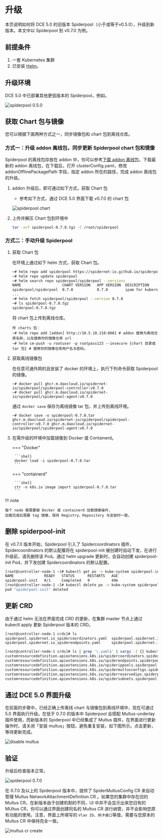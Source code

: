 # 升级

本页说明如何将 DCE 5.0 的旧版本 Spiderpool（小于或等于v0.5.0），升级到新版本。本文中以 Spiderpool 到 v0.7.0 为例。

## 前提条件

1. 一套 Kubernetes 集群
2. 已安装 [Helm](https://helm.sh/docs/intro/install/)。

## 升级环境

DCE 5.0 中已部署其他更低版本的 Spiderpool，例如。

![spiderpool 0.5.0](https://docs.daocloud.io/daocloud-docs-images/docs/zh/docs/network/images/spiderpool-before-upgrade.png)

## 获取 Chart 包与镜像

您可以根据下面两种方式之一，同步镜像包和 chart 包到离线仓库。

### 方式一：升级 addon 离线包，同步更新 Spiderpool chart 包和镜像

Spiderpool 的离线包存放在 addon 中，你可以参考[下载 addon 离线包](../../../download/addon/history.md)，下载最新的 addon 离线包，在下载后，打开 clusterConfig.yaml，修改 addonOfflinePackagePath 字段，指定 addon 所在的路径，完成 addon 离线包的升级。

1. addon 升级后，即可通过如下方式，获取 Chart 包

    - 参考如下方式，通过 DCE 5.0 界面下载 v0.7.0 的 chart 包

    ![spiderpool chart](https://docs.daocloud.io/daocloud-docs-images/docs/zh/docs/network/images/spiderpool-chart-version-7.png)

2. 上传并解压 Chart 包到环境中

    ```bash
    tar -xvf spiderpool-0.7.0.tgz -C /root/spiderpool
    ```

### 方式二：手动升级 Spiderpool

1. 获取 Chart 包

    在环境上通过如下 helm 方式，获取 Chart 包。

    ```bash
    ~# helm repo add spiderpool https://spidernet-io.github.io/spiderpool
    ~# helm repo update spiderpool
    ~# helm search repo spiderpool/spiderpool --versions
    NAME                   CHART VERSION   APP VERSION  DESCRIPTION
    spiderpool/spiderpool  0.7.0           0.7.0        ipam for kubernetes cni
    ...
    ~# helm fetch spiderpool/spiderpool --version 0.7.0
    ~# ls spiderpool-0.7.0.tgz
    spiderpool-0.7.0.tgz
    ```

    将 chart 包上传到离线仓库。

    ```shell
    传 charts 包：
    ~# helm repo add [addon] http://10.5.10.210:8081 # addon 替换为离线仓库名称，以及替换你的镜像仓库 url
    ~# helm cm-push -u rootuser -p rootpass123 --insecure {chart 目录或 tar 包} # 替换你的镜像仓库用户名与密码。
    ```

2. 获取离线镜像包

    在任意可通外网的且安装了 docker 的环境上，执行下列命令获取 Spiderpool 的镜像。

    ```shell
    ~# docker pull ghcr.m.daocloud.io/spidernet-io/spiderpool/spiderpool-controller:v0.7.0
    ~# docker pull ghcr.m.daocloud.io/spidernet-io/spiderpool/spiderpool-agent:v0.7.0
    ```

    通过 `docker save` 保存为离线镜像 tar 包，并上传到离线环境。

    ```shell
    ~# docker save -o spiderpool-0.7.0.tar ghcr.m.daocloud.io/spidernet-io/spiderpool/spiderpool-controller:v0.7.0 ghcr.m.daocloud.io/spidernet-io/spiderpool/spiderpool-agent:v0.7.0
    ```

3. 在需升级的环境中加载镜像到 Docker 或 Containerd。
  
    === "Docker"

        ```shell
        docker load -i spiderpool-0.7.0.tar
        ```

    === "containerd"

        ```shell
        ctr -n k8s.io image import spiderpool-0.7.0.tar
        ```

!!! note

    每个 node 都需要做 Docker 或 containerd 加载镜像操作，
    加载完成后需要 tag 镜像，保持 Registry、Repository 与安装时一致。

## 删除 spiderpool-init

在 v0.7.0 版本开始，Spiderpool 引入了 Spidercoordinators 插件，Spidercoordinators 的默认配置将在 spiderpool-init 被创建时自动下发，在进行升级前，请先删除该 Pod。通过 helm upgrade 更新时，会自动创建 spiderpool-init Pod，并下发创建 Spidercoordinators 的默认配置。

```bash
[root@controller-node-1 ~]# kubectl get po -n kube-system spiderpool-init
NAME              READY   STATUS      RESTARTS   AGE
spiderpool-init   0/1     Completed   0          49m
[root@controller-node-1 ~]# kubectl delete po -n kube-system spiderpool-init
pod "spiderpool-init" deleted
```

## 更新 CRD

由于通过 helm 无法在界面完成 CRD 的更新，在集群 master 节点上通过 kubectl apply 更新 Spiderpool 版本的 CRD。

```bash
[root@controller-node-1 crds]# ls
spiderpool.spidernet.io_spidercoordinators.yaml  spiderpool.spidernet.io_spiderippools.yaml        spiderpool.spidernet.io_spiderreservedips.yaml
spiderpool.spidernet.io_spiderendpoints.yaml     spiderpool.spidernet.io_spidermultusconfigs.yaml  spiderpool.spidernet.io_spidersubnets.yaml

[root@controller-node-1 crds]# ls | grep '\.yaml$' | xargs -I {} kubectl apply -f {}
customresourcedefinition.apiextensions.k8s.io/spidercoordinators.spiderpool.spidernet.io created
customresourcedefinition.apiextensions.k8s.io/spiderendpoints.spiderpool.spidernet.io configured
customresourcedefinition.apiextensions.k8s.io/spiderippools.spiderpool.spidernet.io configured
customresourcedefinition.apiextensions.k8s.io/spidermultusconfigs.spiderpool.spidernet.io created
customresourcedefinition.apiextensions.k8s.io/spiderreservedips.spiderpool.spidernet.io configured
customresourcedefinition.apiextensions.k8s.io/spidersubnets.spiderpool.spidernet.io configured
```

## 通过 DCE 5.0 界面升级

在前面的步骤中，已经正确上传离线 chart 与镜像包到离线环境中，现在可通过 5.0 界面执行升级。在低于 0.7.0 的版本中 Spiderpool 会搭配 Multus-underlay 插件使用，而新版本的 Spiderpool 中已经集成了 Multus 插件，在界面进行更新操作时，请关闭「安装 multus」按钮，避免重复安装，如下图所示。点击更新，等待更新完成。

![disable multus](https://docs.daocloud.io/daocloud-docs-images/docs/zh/docs/network/images/spiderpool-disable-multus.png)

## 验证

升级后检查版本正常。

![spiderpool 0.7.0](https://docs.daocloud.io/daocloud-docs-images/docs/zh/docs/network/images/spiderpool-after-upgrade.png)

在 0.7.0 及以上的 Spiderpool 版本中，提供了 SpiderMultusConfig CR 来自动管理 Multus NetworkAttachmentDefinition CR 。如果您的集群中存在旧的 Multus CR，在新版本由于创建机制的不同，UI 中并不会显示出来您旧有的 MUltus CR，你可以通过界面创建同名的 Multus CR 进行纳管，并不会影响您原有功能的使用。注意，界面上所填写的 `Vlan ID`、`网卡接口`等值，需要与您原本的 Multus CR 中保持完全一致。

![multus cr create](https://docs.daocloud.io/daocloud-docs-images/docs/zh/docs/network/images/spiderpool-multus-cr-create.png)
